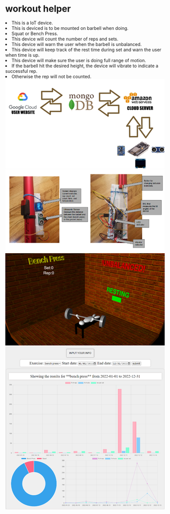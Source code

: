 # workout helper

<li>This is a IoT device. 
<li>This is deviced is to be mounted on barbell when doing. 
<li>Squat or Bench Press. 
<li> This device will count the number of reps and sets.
<li>This device will warn the user when the barbell is unbalanced.
<li>This device will keep track of the rest time during set and warn the user when time is up. 
<li>This device will make sure the user is doing full range of motion.
<li>If the barbell hit the desired height, the device will vibrate to indicate a successful rep. 
<li>Otherwise the rep will not be counted. 
 

 <img src="images/architechture.png">     
 <img src="images/result.png">
 <img src="images/vpython.png">
 <img src="images/website.png">









